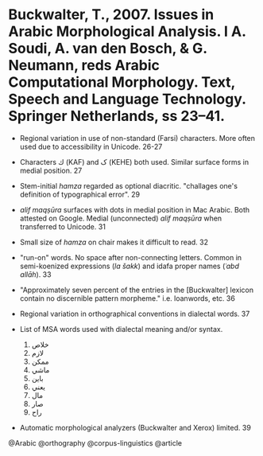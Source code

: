 # Buckwalter, T., 2007. Issues in Arabic Morphological Analysis. I A. Soudi, A. van den Bosch, & G. Neumann, reds Arabic Computational Morphology. Text, Speech and Language Technology. Springer Netherlands, ss 23–41.

- Regional variation in use of non-standard (Farsi) characters. More often used due to accessibility in Unicode. 26-27

- Characters ك (KAF) and ک (KEHE) both used. Similar surface forms in medial position. 27

- Stem-initial *hamza* regarded as optional diacritic. "challages one's definition of typographical error". 29

- *alif maqṣūra* surfaces with dots in medial position in Mac Arabic. Both attested on Google. Medial (unconnected) *alif maqṣūra* when transferred to Unicode. 31

- Small size of *hamza* on chair makes it difficult to read. 32

- "run-on" words. No space after non-connecting letters. Common in semi-koenized expressions (*la šakk*) and idafa proper names (*ʿabd allāh*). 33

- "Approximately seven percent of the entries in the [Buckwalter] lexicon contain no discernible pattern morpheme." i.e. loanwords, etc. 36

- Regional variation in orthographical conventions in dialectal words. 37

- List of MSA words used with dialectal meaning and/or syntax.
  1. خلاص
  2. لازم
  3. ممكن
  4. ماشي
  5. باين
  6. يعني
  7. مال
  8. صار
  9. راح

- Automatic morphological analyzers (Buckwalter and Xerox) limited. 39

@Arabic
@orthography
@corpus-linguistics
@article

